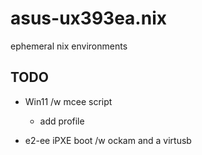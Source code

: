 # asus-ux393ea.nix
ephemeral nix environments

## TODO
 - Win11 /w mcee script
    - add profile
  
- e2-ee iPXE boot /w ockam and a virtusb
